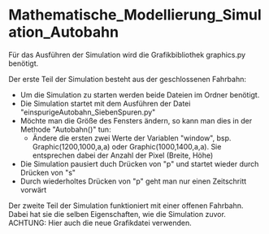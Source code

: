 # Mathematische_Modellierung_Simulation_Autobahn
Für das Ausführen der Simulation wird die Grafikbibliothek graphics.py benötigt.

Der erste Teil der Simulation besteht aus der geschlossenen Fahrbahn:

  - Um die Simulation zu starten werden beide Dateien im Ordner benötigt.
  - Die Simulation startet mit dem Ausführen der Datei "einspurigeAutobahn_SiebenSpuren.py"
  - Möchte man die Größe des Fensters ändern, so kann man dies in der Methode "Autobahn()" tun:
    - Ändere die ersten zwei Werte der Variablen "window", bsp. Graphic(1200,1000,a,a) oder Graphic(1000,1400,a,a). Sie entsprechen dabei der Anzahl der Pixel (Breite, Höhe)
  - Die Simulation pausiert duch Drücken von "p" und startet wieder durch Drücken von "s"
  - Durch wiederholtes Drücken von "p" geht man nur einen Zeitschritt vorwärt

Der zweite Teil der Simulation funktioniert mit einer offenen Fahrbahn. Dabei hat sie die selben Eigenschaften, wie die Simulation zuvor.
ACHTUNG: Hier auch die neue Grafikdatei verwenden.
